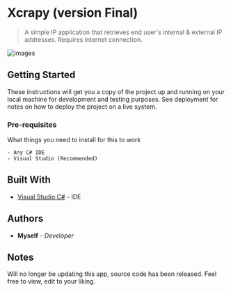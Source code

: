 # Xcrapy (version Final)
> A simple IP application that retrieves end user's internal & external IP addresses. Requires internet connection.

![images](http://i.imgur.com/aZfYSPu.png)

## Getting Started
These instructions will get you a copy of the project up and running on your local machine for development and testing purposes. See deployment for notes on how to deploy the project on a live system.

### Pre-requisites
What things you need to install for this to work
```
- Any C# IDE
- Visual Studio (Recommended)
```

## Built With
* [Visual Studio C#](https://www.visualstudio.com/) - IDE

## Authors
* **Myself** - *Developer*

## Notes
Will no longer be updating this app, source code has been released. Feel free to view, edit to your liking.

